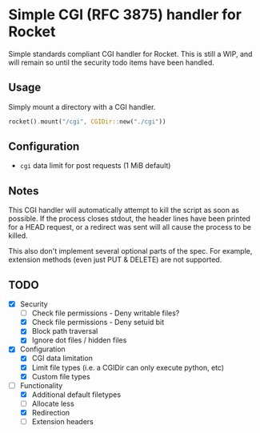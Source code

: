 # Simple CGI (RFC 3875) handler for Rocket

Simple standards compliant CGI handler for Rocket. This is still a WIP, and will
remain so until the security todo items have been handled.

## Usage

Simply mount a directory with a CGI handler.

```rust
rocket().mount("/cgi", CGIDir::new("./cgi"))
```

## Configuration

- `cgi` data limit for post requests (1 MiB default)

## Notes

This CGI handler will automatically attempt to kill the script as soon as
possible. If the process closes stdout, the header lines have been printed for a
HEAD request, or a redirect was sent will all cause the process to be killed.

This also don't implement several optional parts of the spec. For example,
extension methods (even just PUT & DELETE) are not supported.

## TODO

- [x] Security
  - [ ] Check file permissions - Deny writable files?
  - [x] Check file permissions - Deny setuid bit
  - [x] Block path traversal
  - [x] Ignore dot files / hidden files
- [x] Configuration
  - [x] CGI data limitation
  - [x] Limit file types (i.e. a CGIDir can only execute python, etc)
  - [x] Custom file types
- [ ] Functionality
  - [x] Additional default filetypes
  - [ ] Allocate less
  - [x] Redirection
  - [ ] Extension headers

